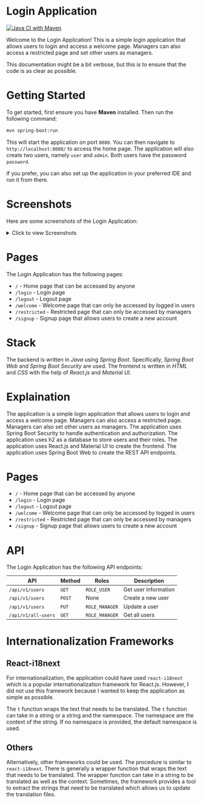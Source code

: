 # Login Application

[![Java CI with Maven](https://github.com/alexkmj/login-application/actions/workflows/maven.yml/badge.svg)](https://github.com/alexkmj/login-application/actions/workflows/maven.yml)

Welcome to the Login Application! This is a simple login application that allows
users to login and access a welcome page. Managers can also access a restricted
page and set other users as managers.

This documentation might be a bit verbose, but this is to ensure that the code
is as clear as possible.

# Getting Started

To get started, first ensure you have **Maven** installed. Then run the
following command:

```bash
mvn spring-boot:run
```

This will start the application on port `8080`. You can then navigate to
`http://localhost:8080/` to access the home page. The application will also
create two users, namely `user` and `admin`. Both users have the password
`password`.

If you prefer, you can also set up the application in your preferred IDE and run
it from there.

# Screenshots

Here are some screenshots of the Login Application:

<details>
  <summary>Click to view Screenshots</summary>

## Home Page

![Home Page](screenshots/home.png)

## Signup Page

![Signup Page](screenshots/signup.png)

## Login Page

![Login Page](screenshots/login.png)

## Logout Page

![Logout Page](screenshots/logout.png)

## Welcome Page

![Welcome Page](screenshots/welcome.png)

## Restricted Page

![Restricted Page](screenshots/restricted.png)
</details>

# Pages

The Login Application has the following pages:

- `/` - Home page that can be accessed by anyone
- `/login` - Login page
- `/logout` - Logout page
- `/welcome` - Welcome page that can only be accessed by logged in users
- `/restricted` - Restricted page that can only be accessed by managers
- `/signup` - Signup page that allows users to create a new account

# Stack

The backend is written in *Java* using *Spring Boot*. Specifically,
*Spring Boot Web* and *Spring Boot Security* are used. The frontend is written
in *HTML* and *CSS* with the help of *React.js* and *Material UI*.

# Explaination

The application is a simple login application that allows users to login and
access a welcome page. Managers can also access a restricted page. Managers can
also set other users as managers. The application uses Spring Boot Security to
handle authentication and authorization. The application uses h2 as a database
to store users and their roles. The application uses React.js and Material UI to
create the frontend. The application uses Spring Boot Web to create the REST API
endpoints.

# Pages

- `/` - Home page that can be accessed by anyone
- `/login` - Login page
- `/logout` - Logout page
- `/welcome` - Welcome page that can only be accessed by logged in users
- `/restricted` - Restricted page that can only be accessed by managers
- `/signup` - Signup page that allows users to create a new account

# API

The Login Application has the following API endpoints:

| API                 | Method | Roles          | Description          |
| ------------------- | ------ | -------------- | -------------------- |
| `/api/v1/users`     | `GET`  | `ROLE_USER`    | Get user information |
| `/api/v1/users`     | `POST` | None           | Create a new user    |
| `/api/v1/users`     | `PUT`  | `ROLE_MANAGER` | Update a user        |
| `/api/v1/all-users` | `GET`  | `ROLE_MANAGER` | Get all users        |

# Internationalization Frameworks


## React-i18next

For internationalization, the application could have used `react-i18next` which
is a popular internationalization framework for React.js. However, I did not use
this framework because I wanted to keep the application as simple as possible.

The `t` function wraps the text that needs to be translated. The `t` function
can take in a string or a string and the namespace. The namespace are the
context of the string. If no namespace is provided, the default namespace is
used.

## Others

Alternatively, other frameworks could be used. The procedure is similar to
`react-i18next`. There is generally a wrapper function that wraps the text that
needs to be translated. The wrapper function can take in a string to be
translated as well as the context. Sometimes, the framework provides a tool
to extract the strings that need to be translated which allows us to update the
translation files.